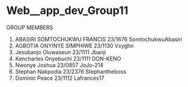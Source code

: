 # Web__app_dev_Group11


GROUP MEMBERS


1. ABASIRI SOMTOCHUKWU FRANCIS 23/1676 SomtochukwuAbasiri
2. AGBOTIA ONYINYE SIMPHIWE 23/1130 Vxyghn
3. Jesubanjo Oluwaseun 23/1111 Jbanji
4. Kencharles Onyebuchi 23/1111 DON-KENO
5. Nwonye Joshua 23/0857 JoJo-214
6. Stephan Nakpodia 23/2376 Stephantheboss
7. Dominic Peace 23/1112 Lafrances17
